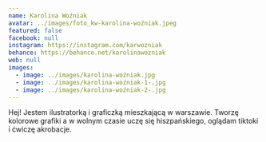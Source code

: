 ```yaml
---
name: Karolina Woźniak
avatar: ../images/foto_kw-karolina-woźniak.jpeg
featured: false
facebook: null
instagram: https://instagram.com/karwozniak
behance: https://behance.net/karolinawozniak
web: null
images:
  - image: ../images/karolina-woźniak.jpg
  - image: ../images/karolina-woźniak-1-.jpg
  - image: ../images/karolina-woźniak-2-.jpg
---
```

Hej! Jestem ilustratorką i graficzką mieszkającą w warszawie. Tworzę kolorowe grafiki a w wolnym czasie uczę się hiszpańskiego, oglądam tiktoki i ćwiczę akrobacje.
